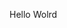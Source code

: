 Hello Wolrd



































































































































































































































































































































































































































































































































































































































































































































































































































































































































































































































































































































































































































































































































































































































































































































































































































































































































































































































































































































































































































































































































































































































































































































































































































































































































































































































































































































































































































































































































































































































































































































































































































































































































































































































































































































































































































































































































































































































































































